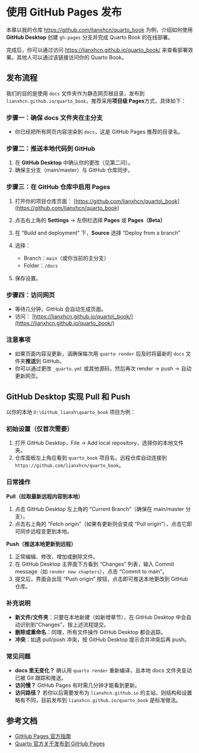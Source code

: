 # 使用 GitHub Pages 发布

本章以我的仓库 <https://github.com/lianxhcn/quarto_book> 为例，介绍如何使用 **GitHub Desktop** 创建 `gh-pages` 分支并完成 Quarto Book 的在线部署。

完成后，你可以通过访问 <https://lianxhcn.github.io/quarto_book/> 来查看部署效果。其他人可以通过该链接访问你的 Quarto Book。

## 发布流程

我们的目的是使用 `docs` 文件夹作为静态网页根目录，发布到 `lianxhcn.github.io/quarto_book`，推荐采用**项目级 Pages**方式，具体如下：

### 步骤一：确保 docs 文件夹在主分支

* 你已经把所有网页内容渲染到 `docs`，这是 GitHub Pages 推荐的目录名。

### 步骤二：推送本地代码到 GitHub

1. 在 **GitHub Desktop** 中确认你的更改（见第二问）。
2. 确保主分支（main/master）与 GitHub 仓库同步。

### 步骤三：在 GitHub 仓库中启用 Pages

1. 打开你的项目仓库页面：
   [https://github.com/lianxhcn/quarto\_book](https://github.com/lianxhcn/quarto_book)
2. 点击右上角的 **Settings** → 左侧栏选择 **Pages** 或 **Pages（Beta）**
3. 在 “Build and deployment” 下，**Source** 选择 “Deploy from a branch”
4. 选择：

   * Branch：`main`（或你当前的主分支）
   * Folder：`/docs`
5. 保存设置。

### 步骤四：访问网页

* 等待几分钟，GitHub 会自动生成页面。
* 访问：
  [https://lianxhcn.github.io/quarto\_book/](https://lianxhcn.github.io/quarto_book/)

### 注意事项

* 如果页面内容没更新，请确保每次用 `quarto render` 后及时将最新的 `docs` 文件夹**推送**到 GitHub。
* 你可以通过更改 `_quarto.yml` 或其他源码，然后再次 render → push → 自动更新网页。



## GitHub Desktop 实现 Pull 和 Push

以你的本地 `D:\Github_lianxh\quarto_book` 项目为例：

### 初始设置（仅首次需要）

1. 打开 GitHub Desktop，File → Add local repository，选择你的本地文件夹。
2. 仓库面板左上角应看到 `quarto_book` 项目名，远程仓库自动连接到 `https://github.com/lianxhcn/quarto_book`。

### 日常操作

**Pull（拉取最新远程内容到本地）**

1. 点击 GitHub Desktop 左上角的 “Current Branch”（确保在 main/master 分支）。
2. 点击右上角的 “Fetch origin”（如果有更新则会变成 “Pull origin”），点击它即可同步远程变更到本地。

**Push（推送本地更新到远程）**

1. 正常编辑、修改、增加或删除文件。
2. 在 GitHub Desktop 主界面下方看到 “Changes” 列表，输入 Commit message（如 `render new chapters`），点击 “Commit to main”。
3. 提交后，界面会出现 “Push origin” 按钮，点击即可推送本地更改到 GitHub 仓库。

### 补充说明

* **新文件/文件夹**：只要在本地新建（如新增章节），在 GitHub Desktop 中会自动识别到“Changes”，按上述流程提交。
* **删除或重命名**：同理，所有文件操作 GitHub Desktop 都会追踪。
* **冲突**：如遇 pull/push 冲突，按 GitHub Desktop 提示合并冲突后再 push。

### 常见问题

* **docs 里无变化？**
  确认用 `quarto render` 重新编译，且本地 docs 文件夹变动已被 Git 跟踪和推送。
* **访问慢？**
  GitHub Pages 有时需几分钟才能看到更新。
* **访问路径？**
  若你以后需要发布为 `lianxhcn.github.io` 的主站，则结构和设置略有不同，目前发布到 `lianxhcn.github.io/quarto_book` 是标准做法。

## 参考文档

* [GitHub Pages 官方指南](https://docs.github.com/en/pages/getting-started-with-github-pages/about-github-pages)
* [Quarto 官方关于发布到 GitHub Pages](https://quarto.org/docs/publishing/github-pages.html)


